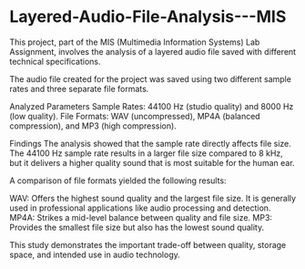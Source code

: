 # Layered-Audio-File-Analysis---MIS
This project, part of the MIS (Multimedia Information Systems) Lab Assignment, involves the analysis of a layered audio file saved with different technical specifications.

The audio file created for the project was saved using two different sample rates and three separate file formats.

Analyzed Parameters
Sample Rates: 44100 Hz (studio quality) and 8000 Hz (low quality).
File Formats: WAV (uncompressed), MP4A (balanced compression), and MP3 (high compression).

Findings
The analysis showed that the sample rate directly affects file size. The 44100 Hz sample rate results in a larger file size compared to 8 kHz, but it delivers a higher quality sound that is most suitable for the human ear.

A comparison of file formats yielded the following results:

WAV: Offers the highest sound quality and the largest file size. It is generally used in professional applications like audio processing and detection.
MP4A: Strikes a mid-level balance between quality and file size.
MP3: Provides the smallest file size but also has the lowest sound quality.

This study demonstrates the important trade-off between quality, storage space, and intended use in audio technology.
